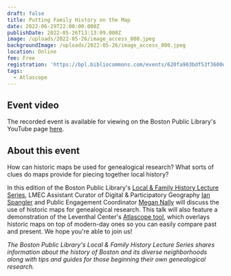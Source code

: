 ```yaml
---
draft: false
title: Putting Family History on the Map
date: 2022-06-29T22:00:00.000Z
publishDate: 2022-05-26T13:13:09.000Z
image: /uploads/2022-05-26/image_access_800.jpeg
backgroundImage: /uploads/2022-05-26/image_access_800.jpeg
location: Online
fee: Free
registration: 'https://bpl.bibliocommons.com/events/620fa903bdf53f3600d6fca8'
tags:
  - Atlascope
---
```


## Event video

The recorded event is available for viewing on the Boston Public Library's YouTube page [here](https://youtu.be/S_edoX_9Hwk).

## About this event

How can historic maps be used for genealogical research? What sorts of clues do maps provide for piecing together local history?

In this edition of the Boston Public Library's [Local & Family History Lecture Series](https://www.bpl.org/local-and-family-history-series/), LMEC Assistant Curator of Digital & Participatory Geography [Ian Spangler](https://www.leventhalmap.org/about/people/ian-spangler/) and Public Engagement Coordinator [Megan Nally](https://www.leventhalmap.org/about/people/megan-nally/) will discuss the use of historic maps for genealogical research. This talk will also feature a demonstration of the Leventhal Center's [Atlascope tool](https://atlascope.leventhalmap.org/), which overlays historic maps on top of modern-day ones so you can easily compare past and present.
We hope you're able to join us!

*The Boston Public Library's Local & Family History Lecture Series shares information about the history of Boston and its diverse neighborhoods along with tips and guides for those beginning their own genealogical research.*
